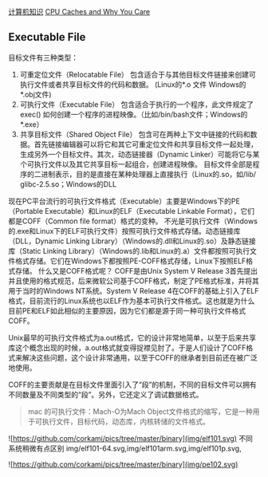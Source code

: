 [计算机知识](https://github.com/ossu/computer-science)
[CPU Caches and Why You Care](../files/codedive-CPUCachesHandouts.pdf)

## Executable File
目标文件有三种类型：
1. 可重定位文件（Relocatable File） 包含适合于与其他目标文件链接来创建可执行文件或者共享目标文件的代码和数据。 (Linux的*.o 文件 Windows的 *.obj文件)
2. 可执行文件（Executable File） 包含适合于执行的一个程序，此文件规定了 exec() 如何创建一个程序的进程映像。（比如/bin/bash文件；Windows的*.exe）
3. 共享目标文件（Shared Object File） 包含可在两种上下文中链接的代码和数据。首先链接编辑器可以将它和其它可重定位文件和共享目标文件一起处理，生成另外一个目标文件。其次，动态链接器（Dynamic Linker）可能将它与某个可执行文件以及其它共享目标一起组合，创建进程映像。
目标文件全部是程序的二进制表示，目的是直接在某种处理器上直接执行（Linux的.so，如/lib/ glibc-2.5.so；Windows的DLL



现在PC平台流行的可执行文件格式（Executable）主要是Windows下的PE（Portable Executable）和Linux的ELF（Executable Linkable Format），它们都是COFF（Common file format）格式的变种。
不光是可执行文件（Windows的.exe和Linux下的ELF可执行文件）按照可执行文件格式存储。动态链接库（DLL，Dynamic Linking Library）（Windows的.dll和Linux的.so）及静态链接库（Static Linking Library）（Windows的.lib和Linux的.a）文件都按照可执行文件格式存储。它们在Windows下都按照PE-COFF格式存储，Linux下按照ELF格式存储。
什么又是COFF格式呢？
COFF是由Unix System V Release 3首先提出并且使用的格式规范，后来微软公司基于COFF格式，制定了PE格式标准，并将其用于当时的Windows NT系统。System V Release 4在COFF的基础上引入了ELF格式，目前流行的Linux系统也以ELF作为基本可执行文件格式。这也就是为什么目前PE和ELF如此相似的主要原因，因为它们都是源于同一种可执行文件格式COFF。

Unix最早的可执行文件格式为a.out格式，它的设计非常地简单，以至于后来共享库这个概念出现的时候，a.out格式就变得捉襟见肘了。于是人们设计了COFF格式来解决这些问题，这个设计非常通用，以至于COFF的继承者到目前还在被广泛地使用。

COFF的主要贡献是在目标文件里面引入了“段”的机制，不同的目标文件可以拥有不同数量及不同类型的“段”。另外，它还定义了调试数据格式。

> mac 的可执行文件：Mach-O为Mach Object文件格式的缩写，它是一种用于可执行文件，目标代码，动态库，内核转储的文件格式。

![https://github.com/corkami/pics/tree/master/binary](img/elf101.svg)
不同系统稍微有点区别
img/elf101-64.svg,img/elf101arm.svg,img/elf101p.svg,


![https://github.com/corkami/pics/tree/master/binary](img/pe102.svg)